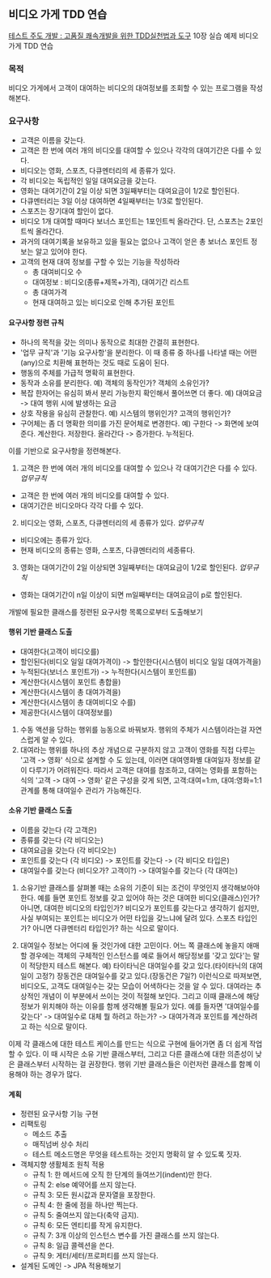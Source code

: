## 비디오 가게 TDD 연습
[테스트 주도 개발 : 고품질 쾌속개발을 위한 TDD실천법과 도구](http://www.yes24.com/24/goods/3908398) 10장 실습 예제 비디오 가게 TDD 연습

### 목적
비디오 가게에서 고객이 대여하는 비디오의 대여정보를 조회할 수 있는 프로그램을 작성해본다.

### 요구사항
- 고객은 이름을 갖는다.
- 고객은 한 번에 여러 개의 비디오를 대여할 수 있으나 각각의 대여기간은 다를 수 있다.
- 비디오는 영화, 스포츠, 다큐멘터리의 세 종류가 있다.
- 각 비디오는 독립적인 일일 대여요금을 갖는다.
- 영화는 대여기간이 2일 이상 되면 3일째부터는 대여요금이 1/2로 할인된다.
- 다큐멘터리는 3일 이상 대여하면 4일째부터는 1/3로 할인된다.
- 스포츠는 장기대여 할인이 없다.
- 비디오 1개 대여할 때마다 보너스 포인트는 1포인트씩 올라간다. 단, 스포츠는 2포인트씩 올라간다.
- 과거의 대여기록을 보유하고 있을 필요는 없으나 고객이 얻은 총 보너스 포인트 정보는 알고 있어야 한다.
- 고객의 현재 대여 정보를 구할 수 있는 기능을 작성하라
  - 총 대여비디오 수
  - 대여정보 : 비디오(종류+제목+가격), 대여기간 리스트
  - 총 대여가격
  - 현재 대여하고 있는 비디오로 인해 추가된 포인트


#### 요구사항 정련 규칙

>
- 하나의 목적을 갖는 의미나 동작으로 최대한 간결히 표현한다.
- '업무 규칙'과 '기능 요구사항'을 분리한다.
이 때 종류 중 하나를 나타낼 때는 어떤(any)으로 치환해 표현하는 것도 때로 도움이 된다.
- 행동의 주체를 가급적 명확히 표현한다.
- 동작과 소유를 분리한다.
예) 객체의 동작인가? 객체의 소유인가?
- 복잡 한자어는 유심히 봐서 분리 가능한지 확인해서 풀어쓰면 더 좋다.
예) 대여요금 -> 대여 행위 시에 발생하는 요금
- 상호 작용을 유심히 관찰한다.
예) 시스템의 행위인가? 고객의 행위인가?
- 구어체는 좀 더 명확한 의미를 가진 문어체로 변경한다.
예) 구한다 -> 화면에 보여준다. 계산한다. 저장한다.
  올라간다 -> 증가한다. 누적된다.


이를 기반으로 요구사항을 정련해본다.
1. 고객은 한 번에 여러 개의 비디오를 대여할 수 있으나 각 대여기간은 다를 수 있다.
*업무규칙*
  - 고객은 한 번에 여러 개의 비디오를 대여할 수 있다.
  - 대여기간은 비디오마다 각각 다를 수 있다.
2. 비디오는 영화, 스포츠, 다큐멘터리의 세 종류가 있다.
*업무규칙*
  - 비디오에는 종류가 있다.
  - 현재 비디오의 종류는 영화, 스포츠, 다큐멘터리의 세종류다.
3. 영화는 대여기간이 2일 이상되면 3일째부터는 대여요금이 1/2로 할인된다.
*업무규칙*
  - 영화는 대여기간이 n일 이상이 되면 m일째부터는 대여요금이 p로 할인된다.


개발에 필요한 클래스를 정련된 요구사항 목록으로부터 도출해보기

#### 행위 기반 클래스 도출
- 대여한다(고객이 비디오를)
- 할인된다(비디오 일일 대여가격이) -> 할인한다(시스템이 비디오 일일 대여가격을)
- 누적된다(보너스 포인트가) -> 누적한다(시스템이 포인트를)
- 계산한다(시스템이 포인트 총합을)
- 계산한다(시스템이 총 대여가격을)
- 계산한다(시스템이 총 대여비디오 수를)
- 제공한다(시스템이 대여정보를)


1. 수동 액션을 당하는 행위를 능동으로 바꿔보자. 행위의 주체가 시스템이라는걸 자연스럽게 알 수 있다.
2. 대여라는 행위를 하나의 추상 개념으로 구분하지 않고 고객이 영화를 직접 다루는 '고객 -> 영화' 식으로 설계할 수 도 있는데, 이러면 대여영화별 대여일자 정보를 같이 다루기가 어려워진다. 따라서 고객은 대여를 참조하고, 대여는 영화를 포함하는 식의 '고객 -> 대여 -> 영화' 같은 구성을 갖게 되면, 고객:대여=1:m, 대여:영화=1:1 관계를 통해 대여일수 관리가 가능해진다.

#### 소유 기반 클래스 도출
- 이름을 갖는다 (각 고객은)
- 종류를 갖는다 (각 비디오는)
- 대여요금을 갖는다 (각 비디오는)
- 포인트를 갖는다 (각 비디오) -> 포인트를 갖는다 -> (각 비디오 타입은)
- 대여일수를 갖는다 (비디오가? 고객이?) -> 대여일수를 갖는다 (각 대여는)


1. 소유기반 클래스를 살펴볼 때는 소유의 기준이 되는 조건이 무엇인지 생각해보아야 한다. 예를 들면 포인트 정보를 갖고 있어야 하는 것은 대여한 비디오(클래스)인가? 아니면, 대여한 비디오의 타입인가? 비디오가 포인트를 갖는다고 생각하기 쉽지만, 사실 부여되는 포인트는 비디오가 어떤 타입을 갖느냐에 달려 있다. 스포츠 타입인가? 아니면 다큐멘터리 타입인가? 하는 식으로 말이다.

2. 대여일수 정보는 어디에 둘 것인가에 대한 고민이다. 어느 쪽 클래스에 놓을지 애매할 경우에는 객체의 구체적인 인스턴스를 예로 들어서 해당정보를 '갖고 있다'는 말이 적당한지 테스트 해본다.
예) 타이타닉은 대여일수를 갖고 있다.(타이타닉의 대여일이 고정?)
   장동건은 대여일수를 갖고 있다.(장동건은 7일?)
이런식으로 따져보면, 비디오도, 고객도 대여일수는 갖는 모습이 어색하다는 것을 알 수 있다. 대여라는 추상적인 개념이 이 부분에서 쓰이는 것이 적절해 보인다. 그리고 이때 클래스에 해당 정보가 위치해야 하는 이유를 함께 생각해볼 필요가 있다. 예를 들자면 '대여일수를 갖는다' -> 대여일수로 대체 뭘 하려고 하는가? -> 대여가격과 포인트를 계산하려고 하는 식으로 말이다.


이제 각 클래스에 대한 테스트 케이스를 만드는 식으로 구현에 들어가면 좀 더 쉽게 작업할 수 있다. 이 때 시작은 소유 기반 클래스부터, 그리고 다른 클래스에 대한 의존성이 낮은 클래스부터 시작하는 걸 권장한다. 행위 기반 클래스들은 이런저런 클래스를 함꼐 이용해야 하는 경우가 많다.

#### 계획
- 정련된 요구사항 기능 구현
- 리팩토링
    - 메소드 추출
    - 매직넘버 상수 처리
    - 테스트 메소드명은 무엇을 테스트하는 것인지 명확히 알 수 있도록 짓자.
- 객체지향 생활체조 원칙 적용
    - 규칙 1: 한 메서드에 오직 한 단계의 들여쓰기(indent)만 한다.
    - 규칙 2: else 예약어를 쓰지 않는다.
    - 규칙 3: 모든 원시값과 문자열을 포장한다.
    - 규칙 4: 한 줄에 점을 하나만 찍는다.
    - 규칙 5: 줄여쓰지 않는다(축약 금지).
    - 규칙 6: 모든 엔티티를 작게 유지한다.
    - 규칙 7: 3개 이상의 인스턴스 변수를 가진 클래스를 쓰지 않는다.
    - 규칙 8: 일급 콜렉션을 쓴다.
    - 규칙 9: 게터/세터/프로퍼티를 쓰지 않는다.
- 설계된 도메인 -> JPA 적용해보기
